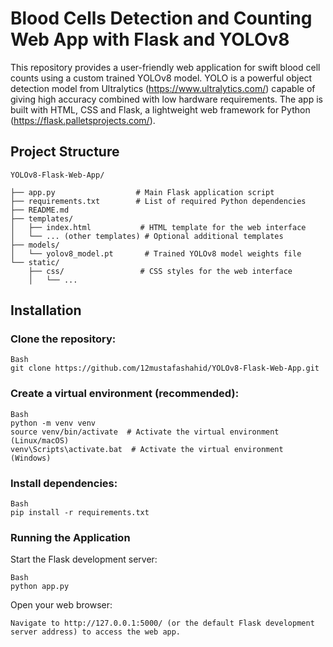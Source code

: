 # Blood Cells Detection and Counting Web App with Flask and YOLOv8

This repository provides a user-friendly web application for swift blood cell counts using a custom trained YOLOv8 model. YOLO is a powerful object detection model from Ultralytics (https://www.ultralytics.com/) capable of giving high accuracy combined with low hardware requirements. The app is built with HTML, CSS and Flask, a lightweight web framework for Python (https://flask.palletsprojects.com/).


## Project Structure
```
YOLOv8-Flask-Web-App/

├── app.py                  # Main Flask application script
├── requirements.txt        # List of required Python dependencies
├── README.md
├── templates/
│   ├── index.html           # HTML template for the web interface
│   └── ... (other templates) # Optional additional templates
├── models/
│   └── yolov8_model.pt       # Trained YOLOv8 model weights file
└── static/
    ├── css/                 # CSS styles for the web interface
    │   └── ...
```
## Installation

### Clone the repository:
```
Bash
git clone https://github.com/12mustafashahid/YOLOv8-Flask-Web-App.git
```

### Create a virtual environment (recommended):
```
Bash
python -m venv venv
source venv/bin/activate  # Activate the virtual environment (Linux/macOS)
venv\Scripts\activate.bat  # Activate the virtual environment (Windows)
```

### Install dependencies:
```
Bash
pip install -r requirements.txt
```

### Running the Application

Start the Flask development server:
```
Bash
python app.py
```

Open your web browser:

```Navigate to http://127.0.0.1:5000/ (or the default Flask development server address) to access the web app.```
